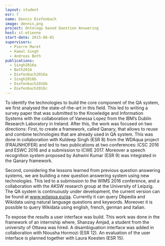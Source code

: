 ```yaml
---
layout: student
esr: 7
name: Dennis Diefenbach
image: dennis.png
project: Ontology based Question Answering
host: st-etienne
start-date: 2015-06-01
supervisors:
  - Pierre Maret
  - Kamal Singh
  - Andreas Both
publications:
  - Singh2016a
  - Both2016
  - Diefenbach2016a
  - Singh2016b
  - Diefenbach2016b
  - Diefenbach2016c
---
```

To identify the technologies to build the core component of the QA system, we first analysed the state-of-the-art in this field. This led to writing a survey paper that was submitted to the Knowledge and Information Systems with the collaboration of Vanessa Lopez from the IBM’s Dublin Research Laboratory in Ireland. After this, the work was focused on two directions: First, to create a framework, called Qanary, that allows to reuse and combine technologies that are already used in QA system. This was done in collaboration with Kuldeep Singh (ESR 8) from the WDAqua project (FRAUNHOFER) and led to two publications at two conferences: ICSC 2016 and ESWC 2016 and a submission to ICWE 2017. Moreover a speech recognition system proposed by Ashwini Kumar (ESR 9) was integrated in the Qanary framework.  

Second, considering the lessons learned from previous question answering systems, we are building a new question answering system using new technologies. This led to a submission to the WIMS 2016 conference, and a collaboration with the AKSW research group at the University of Leipzig. The QA system is continuously under development, the current version can be found at www.wdaqua.eu/qa. Currently it can query Dbpedia and Wikidata using natural language questions and keywords. Moreover it is possible to query Wikidata using english, french, german and italian.

To expose the results a user interface was build. This work was done in the framework of an internship where, Shanzay Amjad, a student from the university of Ottawa was hired. A disambiguation interface was added in collaboration with Niousha Hormozi (ESR 12). An evaluation of the user interface is planned together with Laura Koesten (ESR 15).
